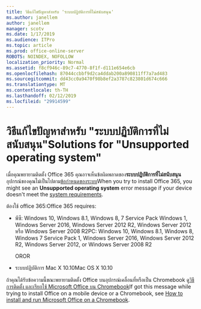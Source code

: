 ```yaml
---
title: วิธีแก้ไขปัญหาสำหรับ 'ระบบปฏิบัติการที่ไม่สนับสนุน'
ms.author: janellem
author: janellem
manager: scotv
ms.date: 1/17/2019
ms.audience: ITPro
ms.topic: article
ms.prod: office-online-server
ROBOTS: NOINDEX, NOFOLLOW
localization_priority: Normal
ms.assetid: f8cf946c-89c7-4770-8f1f-d111e654e6cb
ms.openlocfilehash: 87044ccbbf9d2ca4ddab200a890811ff7a7ad483
ms.sourcegitcommit: dd43cc0a9470f98b8ef2a3787c823801d674c666
ms.translationtype: MT
ms.contentlocale: th-TH
ms.lasthandoff: 02/12/2019
ms.locfileid: "29914599"
---
```

# <a name="solutions-for-unsupported-operating-system"></a><span data-ttu-id="b5e48-102">วิธีแก้ไขปัญหาสำหรับ "ระบบปฏิบัติการที่ไม่สนับสนุน"</span><span class="sxs-lookup"><span data-stu-id="b5e48-102">Solutions for "Unsupported operating system"</span></span>



<span data-ttu-id="b5e48-103">เมื่อคุณพยายามติดตั้ง Office 365 คุณอาจเห็นข้อผิดพลาดของ**ระบบปฏิบัติการที่ไม่สนับสนุน**อุปกรณ์ของคุณไม่เป็นไปตาม[ข้อกำหนดของระบบ](https://products.office.com/office-system-requirements)</span><span class="sxs-lookup"><span data-stu-id="b5e48-103">When you try to install Office 365, you might see an **Unsupported operating system** error message if your device doesn't meet the [system requirements](https://products.office.com/office-system-requirements).</span></span>
  
<span data-ttu-id="b5e48-104">ต้องใช้ office 365:</span><span class="sxs-lookup"><span data-stu-id="b5e48-104">Office 365 requires:</span></span>
  
- <span data-ttu-id="b5e48-105">พีซี: Windows 10, Windows 8.1, Windows 8, 7 Service Pack Windows 1, Windows Server 2016, Windows Server 2012 R2, Windows Server 2012 หรือ Windows Server 2008 R2</span><span class="sxs-lookup"><span data-stu-id="b5e48-105">PC: Windows 10, Windows 8.1, Windows 8, Windows 7 Service Pack 1, Windows Server 2016, Windows Server 2012 R2, Windows Server 2012, or Windows Server 2008 R2</span></span>
    
    <span data-ttu-id="b5e48-106">OR</span><span class="sxs-lookup"><span data-stu-id="b5e48-106">OR</span></span>
    
- <span data-ttu-id="b5e48-107">ระบบปฏิบัติการ Mac X 10.10</span><span class="sxs-lookup"><span data-stu-id="b5e48-107">Mac OS X 10.10</span></span>
    
<span data-ttu-id="b5e48-108">ถ้าคุณได้รับข้อความนี้ขณะพยายามติดตั้ง Office บนอุปกรณ์เคลื่อนที่หรือเป็น Chromebook ดู[วิธีการติดตั้ง และเรียกใช้ Microsoft Office บน Chromebook](https://support.office.com/article/32f14a23-2c1a-4579-b973-d4b1d78561ad?wt.mc_id=Alchemy_ClientDIA)</span><span class="sxs-lookup"><span data-stu-id="b5e48-108">If got this message while trying to install Office on a mobile device or a Chromebook, see [How to install and run Microsoft Office on a Chromebook](https://support.office.com/article/32f14a23-2c1a-4579-b973-d4b1d78561ad?wt.mc_id=Alchemy_ClientDIA).</span></span>
  

